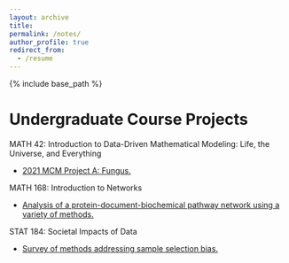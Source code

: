 ```yaml
---
layout: archive
title:
permalink: /notes/
author_profile: true
redirect_from:
  - /resume
---
```


{% include base_path %}

# Undergraduate Course Projects

MATH 42: Introduction to Data-Driven Mathematical Modeling: Life, the Universe, and Everything

*  [2021 MCM Project A: Fungus.](https://github.com/ethanjyoung/ethanjyoung.github.io/files/9989451/math_42_project.pdf)


MATH 168: Introduction to Networks

* [Analysis of a protein-document-biochemical pathway network using a variety of methods.](https://github.com/ethanjyoung/ethanjyoung.github.io/files/9989458/math_168_project.pdf)


STAT 184: Societal Impacts of Data

* [Survey of methods addressing sample selection bias.](https://github.com/ethanjyoung/ethanjyoung.github.io/files/9989459/stats_184_project.pdf)


